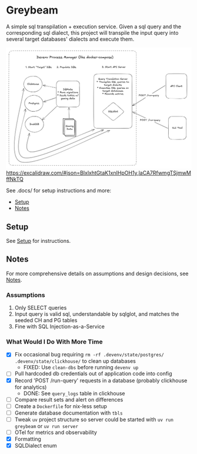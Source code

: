 # Greybeam

A simple sql transpilation + execution service. Given a sql query and the corresponding sql dialect, this project will transpile the input query into several target databases' dialects and execute them.

![Architecture](./assets/img/excalidraw.png)
https://excalidraw.com/#json=BIxlxhtGtaK1xnIHpOH1y,laCA7RfwmgTSjmwMffNkTQ

See .docs/ for setup instructions and more:
- [Setup](./docs/setup.md)
- [Notes](./docs/notes.md)

## Setup

See [Setup](./docs/setup.md) for instructions.

## Notes

For more comprehensive details on assumptions and design decisions, see [Notes](./docs/notes.md).

### Assumptions

1. Only SELECT queries
2. Input query is valid sql, understandable by sqlglot, and matches the seeded CH and PG tables
3. Fine with SQL Injection-as-a-Service

### What Would I Do With More Time

- [x] Fix occasional bug requiring `rm -rf .devenv/state/postgres/ .devenv/state/clickhouse/` to clean up databases
  - FIXED: Use `clean-dbs` before running `devenv up`
- [ ] Pull hardcoded db credentials out of application code into config
- [x] Record 'POST /run-query' requests in a database (probably clickhouse for analytics)
  - DONE: See `query_logs` table in clickhouse
- [ ] Compare result sets and alert on differences
- [ ] Create a `Dockerfile` for nix-less setup
- [ ] Generate database documentation with `tbls`
- [ ] Tweak `uv` project structure so server could be started with `uv run greybeam` or `uv run server`
- [ ] OTel for metrics and observability
- [x] Formatting
- [x] SQLDialect enum

